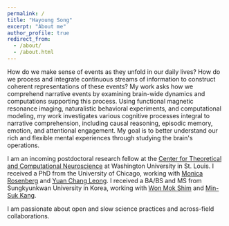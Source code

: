 ```yaml
---
permalink: /
title: "Hayoung Song"
excerpt: "About me"
author_profile: true
redirect_from: 
  - /about/
  - /about.html
---
```


How do we make sense of events as they unfold in our daily lives? How do we process and integrate continuous streams of information to construct coherent representations of these events? My work asks how we comprehend narrative events by examining brain-wide dynamics and computations supporting this process. Using functional magnetic resonance imaging, naturalistic behavioral experiments, and computational modeling, my work investigates various cognitive processes integral to narrative comprehension, including causal reasoning, episodic memory, emotion, and attentional engagement. My goal is to better understand our rich and flexible mental experiences through studying the brain's operations.

I am an incoming postdoctoral research fellow at the [Center for Theoretical and Computational Neuroscience](https://ctcn.wustl.edu/) at Washington University in St. Louis. I received a PhD from the University of Chicago, working with [Monica Rosenberg](https://cablab.uchicago.edu/) and [Yuan Chang Leong](https://mcnlab.uchicago.edu/). I received a BA/BS and MS from Sungkyunkwan University in Korea, working with [Won Mok Shim](http://wshimlab.com/) and [Min-Suk Kang](https://sites.google.com/view/vcnlskku/vcnl-lab).

I am passionate about open and slow science practices and across-field collaborations.
